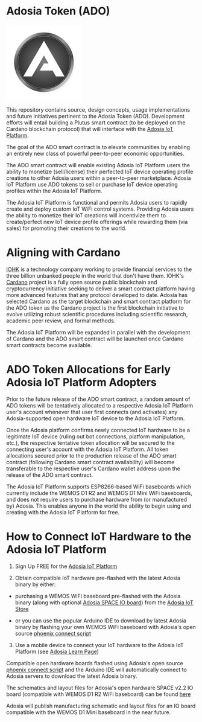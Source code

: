 # Adosia Token (ADO)

<img src='./images/adosia-icon-200.png' />

This repository contains source, design concepts, usage implementations and future initiatives pertinent to the Adosia Token (ADO). Development efforts will entail building a Plutus smart contract (to be deployed on the Cardano blockchain protocol) that will interface with the [Adosia IoT Platform](https://adosia.com).


The goal of the ADO smart contract is to elevate communities by enabling an entirely new class of powerful peer-to-peer economic opportunities.


The ADO smart contract will enable existing Adosia IoT Platform users the ability to monetize (sell/license)
their perfected IoT device operating profile creations to other Adosia users within a peer-to-peer marketplace.
Adosia IoT Platform use ADO tokens to sell or purchase IoT device operating profiles within the Adosia IoT Platform.


The Adosia IoT Platform is functional and permits Adosia users to rapidly create and deploy custom IoT WiFi control systems.
Providing Adosia users the ability to monetize their IoT creations will incentivize them to create/perfect new IoT device profile offerings
while rewarding them (via sales) for promoting their creations to the world.


# Aligning with Cardano

[IOHK](https://iohk.io/about/) is a technology company working to provide financial services to the three billion unbanked people in the world that don't have them.
IOHK's [Cardano](https://www.cardano.org) project is a fully open source public blockchain and cryptocurrency initiative seeking to deliver a smart contract platform
having more advanced features that any protocol developed to date.  Adosia has selected Cardano as the target blockchain and smart contract platform for the ADO token as the Cardano project is the first
blockchain initiative to evolve utilizing robust scientific procedures including scientific research, academic peer review, and formal methods.

The Adosia IoT Platform will be expanded in parallel with the development of Cardano and the ADO smart contract will be launched once Cardano smart contracts become available.


# ADO Token Allocations for Early Adosia IoT Platform Adopters

Prior to the future release of the ADO smart contract, a random amount of ADO tokens will be tentatively allocated to a respective
Adosia IoT Platform user's account whenever that user first connects (and activates) any Adosia-supported open hardware IoT device to the Adosia IoT Platform.


Once the Adosia platform confirms newly connected IoT hardware to be a legitimate IoT device (ruling out bot connections, platform manipulation, etc.),
the respective tentative token allocation will be secured to the connecting user's account with the Adosia IoT Platform. All token allocations secured prior to the production release
of the ADO smart contract (following Cardano smart contract availability) will become transferable to the respective user's Cardano wallet address upon the release of the ADO smart contract.


The Adosia IoT Platform supports ESP8266-based WiFi baseboards which currently include the WEMOS D1 R2 and WEMOS D1 Mini WiFi baseboards,
and does not require users to purchase hardware from (or manufactured by) Adosia.  This enables anyone in the world the ability to begin using and creating with the Adosia IoT Platform for free.


# How to Connect IoT Hardware to the Adosia IoT Platform

1. Sign Up FREE for the [Adosia IoT Platform](https://adosia.com)


2. Obtain compatible IoT hardware pre-flashed with the latest Adosia binary by either:

  - purchasing a WEMOS WiFi baseboard pre-flashed with the Adosia binary (along with optional [Adosia SPACE IO board](https://adosia.io/product/adosia-iot-space-io-board-shield/)) from the [Adosia IoT Store](https://adosia.io)
 
  - or you can use the popular Arduino IDE to download by latest Adosia binary by flashing your own WEMOS WiFi baseboard with Adosia's open source [phoenix connect script](https://github.com/adosia/adosia-iot/tree/master/SPACE_v2.2/adosia_phoenix)


3. Use a mobile device to connect your IoT hardware to the Adosia IoT Platform (see [Adosia Learn Page](https://adosia.com/faq))
  

Compatible open hardware boards flashed using Adosia's open source [phoenix connect script](https://github.com/adosia/adosia-iot/tree/master/SPACE_v2.2/adosia_phoenix) and the Arduino IDE will automatically connect to Adosia servers to download the latest Adosia binary.

The schematics and layout files for Adosia's open hardware SPACE v2.2 IO board (compatible with WEMOS D1 R2 WiFi baseboard) can be found [here](https://github.com/adosia/adosia-iot/tree/master/SPACE_v2.2/hardware/IO_BOARD_WEMOS_D1R2)

Adosia will publish manufacturing schematic and layout files for an IO board compatible with the WEMOS D1 Mini baseboard in the near future.